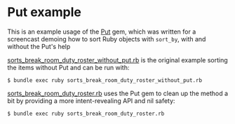 # Put example

This is an example usage of the [Put](https://github.com/testdouble/put) gem,
which was written for a screencast demoing how to sort Ruby objects with
`sort_by`, with and without the Put's help

[sorts_break_room_duty_roster_without_put.rb](/sorts_break_room_duty_roster_without_put.rb)
is the original example sorting the items without Put and can be run with:

```
$ bundle exec ruby sorts_break_room_duty_roster_without_put.rb
```

[sorts_break_room_duty_roster.rb](/sorts_break_room_duty_roster.rb) uses the
Put gem to clean up the method a bit by providing a more intent-revealing API
and nil safety:

```
$ bundle exec ruby sorts_break_room_duty_roster.rb
```
